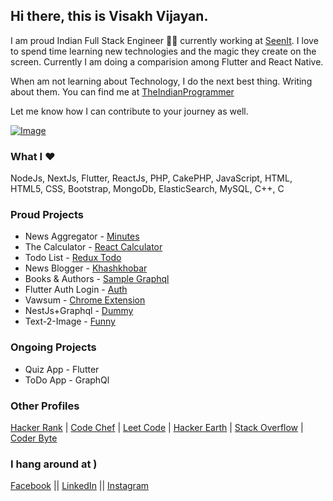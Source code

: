 ## Hi there, this is Visakh Vijayan. 

I am proud Indian Full Stack Engineer :man_technologist: currently working at [SeenIt](https://www.seenit.in/). I love to spend time learning new technologies and the magic they create on the screen. Currently I am doing a comparision among Flutter and React Native. 

When am not learning about Technology, I do the next best thing. Writing about them. You can find me at [TheIndianProgrammer](https://theindianprogrammer.in/)

Let me know how I can contribute to your journey as well.

[![Image](https://ssl-static.libsyn.com/p/assets/3/3/5/5/3355e10978b9597f/BuyCoffeeButton2.png)](https://www.buymeacoffee.com/vjnvisakh)

### What I :heart:
NodeJs, NextJs, Flutter, ReactJs, PHP, CakePHP, JavaScript, HTML, HTML5, CSS, Bootstrap, MongoDb, ElasticSearch, MySQL, C++, C

### Proud Projects
* News Aggregator - [Minutes](https://play.google.com/store/apps/details?id=com.souparnika.newsapp)
* The Calculator - [React Calculator](https://stoic-fermi-015dbe.netlify.app/)
* Todo List - [Redux Todo](https://todo-4ebff.web.app/)
* News Blogger - [Khashkhobar](http://khashkhobar.in/)
* Books & Authors - [Sample Graphql](https://github.com/visakhvjn/books_and_authors)
* Flutter Auth Login - [Auth](https://github.com/visakhvjn/flutter_sign_ins)
* Vawsum - [Chrome Extension](https://chrome.google.com/webstore/detail/vawsum/nlnlaejdflfogfdekfjnlfbgbjcapmnn?hl=en)
* NestJs+Graphql - [Dummy](https://github.com/visakhvjn/nestjs_graphql)
* Text-2-Image - [Funny](https://text2imagge.herokuapp.com/)

### Ongoing Projects
* Quiz App - Flutter
* ToDo App - GraphQl

### Other Profiles
[Hacker Rank](https://www.hackerrank.com/vjnvisakh) | [Code Chef](https://www.codechef.com/users/vjnvisakh) | [Leet Code](https://leetcode.com/visakhvjn101/) | [Hacker Earth](https://www.hackerearth.com/@vjnvisakh) | [Stack Overflow](https://stackoverflow.com/users/7426254/visakh-vijayan) | [Coder Byte](https://coderbyte.com/profile/vjnvisakh)

### I hang around at )
[Facebook](https://www.facebook.com/vjnvisakh) || [LinkedIn](https://www.linkedin.com/in/vjnvisakh/) || [Instagram](https://www.instagram.com/vjnvisakh/)
